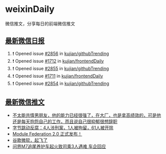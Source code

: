 # weixinDaily
微信推文，分享每日的前端微信推文

## [最新微信日报](https://github.com/kujian/weixinDaily/issues)

<!--START_SECTION:activity-->
1. ❗ Opened issue [#2856](https://github.com/kujian/githubTrending/issues/2856) in [kujian/githubTrending](https://github.com/kujian/githubTrending)
2. ❗ Opened issue [#1712](https://github.com/kujian/frontendDaily/issues/1712) in [kujian/frontendDaily](https://github.com/kujian/frontendDaily)
3. ❗ Opened issue [#2855](https://github.com/kujian/githubTrending/issues/2855) in [kujian/githubTrending](https://github.com/kujian/githubTrending)
4. ❗ Opened issue [#1711](https://github.com/kujian/frontendDaily/issues/1711) in [kujian/frontendDaily](https://github.com/kujian/frontendDaily)
5. ❗ Opened issue [#2854](https://github.com/kujian/githubTrending/issues/2854) in [kujian/githubTrending](https://github.com/kujian/githubTrending)
<!--END_SECTION:activity-->


## [最新微信推文](https://weixin.qdkfweb.cn/)

<!-- BLOG-POST-LIST:START -->
- [不太能共情男朋友，他的能力已经很强了，在大厂，也是拿高绩效的，可是他还是每天抱怨自己的工作，而且说自己很抑郁很想辞职](https://weixin.qdkfweb.cn/43963.html)
- [字节跳动反腐：4人涉刑案，1人被拘留，61人被开除](https://weixin.qdkfweb.cn/43943.html)
- [Module Federation 2.0 正式发布！](https://weixin.qdkfweb.cn/43888.html)
- [谷歌微软，起飞了](https://weixin.qdkfweb.cn/43950.html)
- [问界M7追尾养护车起火致司乘3人遇难 车企回应](https://weixin.qdkfweb.cn/43951.html)
<!-- BLOG-POST-LIST:END -->